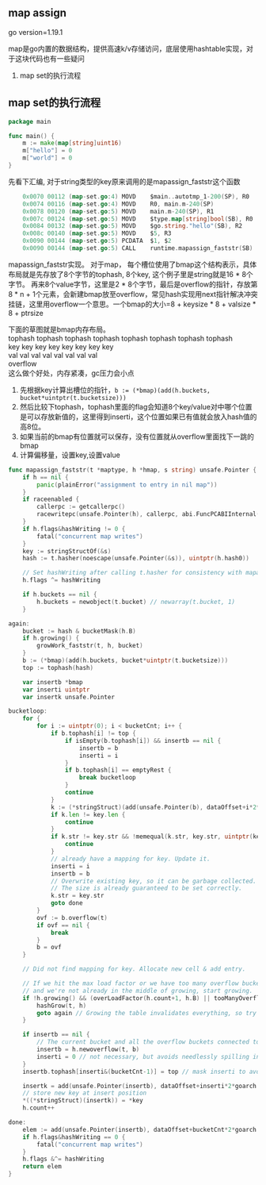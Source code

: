 ## map assign
go version=1.19.1

map是go内置的数据结构，提供高速k/v存储访问，底层使用hashtable实现，对于这块代码也有一些疑问
1. map set的执行流程

## map set的执行流程
```go
package main

func main() {
	m := make(map[string]uint16)
	m["hello"] = 0
	m["world"] = 0
}
```

先看下汇编, 对于string类型的key原来调用的是mapassign_faststr这个函数
```go
	0x0070 00112 (map-set.go:4)	MOVD	$main..autotmp_1-200(SP), R0
	0x0074 00116 (map-set.go:4)	MOVD	R0, main.m-240(SP)
	0x0078 00120 (map-set.go:5)	MOVD	main.m-240(SP), R1
	0x007c 00124 (map-set.go:5)	MOVD	$type.map[string]bool(SB), R0
	0x0084 00132 (map-set.go:5)	MOVD	$go.string."hello"(SB), R2
	0x008c 00140 (map-set.go:5)	MOVD	$5, R3
	0x0090 00144 (map-set.go:5)	PCDATA	$1, $2
	0x0090 00144 (map-set.go:5)	CALL	runtime.mapassign_faststr(SB)
```

mapassign_faststr实现。
对于map， 每个槽位使用了bmap这个结构表示，具体布局就是先存放了8个字节的tophash, 8个key, 这个例子里是string就是16 * 8个字节。
再来8个value字节，这里是2 * 8个字节，最后是overflow的指针，存放第8 * n + 1个元素，会新建bmap放至overflow，常见hash实现用next指针解决冲突挂链，这里用overflow一个意思。一个bmap的大小=8 + keysize * 8 + valsize * 8 + ptrsize

下面的草图就是bmap内存布局。  
tophash  tophash tophash tophash tophash tophash tophash tophash   
key  key key key key key key key  
val  val val val val val val val   
overflow  
这么做个好处，内存紧凑，gc压力会小点  

1. 先根据key计算出槽位的指针，`b := (*bmap)(add(h.buckets, bucket*uintptr(t.bucketsize)))`
2. 然后比较下tophash，tophash里面的flag会知道8个key/value对中哪个位置是可以存放新值的，这里得到inserti，这个位置如果已有值就会放入hash值的高8位。
3. 如果当前的bmap有位置就可以保存，没有位置就从overflow里面找下一跳的bmap
4. 计算偏移量，设置key,设置value
```go
func mapassign_faststr(t *maptype, h *hmap, s string) unsafe.Pointer {
	if h == nil {
		panic(plainError("assignment to entry in nil map"))
	}
	if raceenabled {
		callerpc := getcallerpc()
		racewritepc(unsafe.Pointer(h), callerpc, abi.FuncPCABIInternal(mapassign_faststr))
	}
	if h.flags&hashWriting != 0 {
		fatal("concurrent map writes")
	}
	key := stringStructOf(&s)
	hash := t.hasher(noescape(unsafe.Pointer(&s)), uintptr(h.hash0))

	// Set hashWriting after calling t.hasher for consistency with mapassign.
	h.flags ^= hashWriting

	if h.buckets == nil {
		h.buckets = newobject(t.bucket) // newarray(t.bucket, 1)
	}

again:
	bucket := hash & bucketMask(h.B)
	if h.growing() {
		growWork_faststr(t, h, bucket)
	}
	b := (*bmap)(add(h.buckets, bucket*uintptr(t.bucketsize)))
	top := tophash(hash)

	var insertb *bmap
	var inserti uintptr
	var insertk unsafe.Pointer

bucketloop:
	for {
		for i := uintptr(0); i < bucketCnt; i++ {
			if b.tophash[i] != top {
				if isEmpty(b.tophash[i]) && insertb == nil {
					insertb = b
					inserti = i
				}
				if b.tophash[i] == emptyRest {
					break bucketloop
				}
				continue
			}
			k := (*stringStruct)(add(unsafe.Pointer(b), dataOffset+i*2*goarch.PtrSize))
			if k.len != key.len {
				continue
			}
			if k.str != key.str && !memequal(k.str, key.str, uintptr(key.len)) {
				continue
			}
			// already have a mapping for key. Update it.
			inserti = i
			insertb = b
			// Overwrite existing key, so it can be garbage collected.
			// The size is already guaranteed to be set correctly.
			k.str = key.str
			goto done
		}
		ovf := b.overflow(t)
		if ovf == nil {
			break
		}
		b = ovf
	}

	// Did not find mapping for key. Allocate new cell & add entry.

	// If we hit the max load factor or we have too many overflow buckets,
	// and we're not already in the middle of growing, start growing.
	if !h.growing() && (overLoadFactor(h.count+1, h.B) || tooManyOverflowBuckets(h.noverflow, h.B)) {
		hashGrow(t, h)
		goto again // Growing the table invalidates everything, so try again
	}

	if insertb == nil {
		// The current bucket and all the overflow buckets connected to it are full, allocate a new one.
		insertb = h.newoverflow(t, b)
		inserti = 0 // not necessary, but avoids needlessly spilling inserti
	}
	insertb.tophash[inserti&(bucketCnt-1)] = top // mask inserti to avoid bounds checks

	insertk = add(unsafe.Pointer(insertb), dataOffset+inserti*2*goarch.PtrSize)
	// store new key at insert position
	*((*stringStruct)(insertk)) = *key
	h.count++

done:
	elem := add(unsafe.Pointer(insertb), dataOffset+bucketCnt*2*goarch.PtrSize+inserti*uintptr(t.elemsize))
	if h.flags&hashWriting == 0 {
		fatal("concurrent map writes")
	}
	h.flags &^= hashWriting
	return elem
}
````
